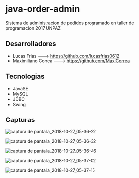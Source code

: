 # java-order-admin
Sistema de administracion de pedidos programado en taller de programacion 2017 UNPAZ

## Desarrolladores

- Lucas Frias        ---> https://github.com/lucasfrias0612
- Maximiliano Correa ---> https://github.com/MaxiCorrea

## Tecnologias
- JavaSE
- MySQL
- JDBC
- Swing

## Capturas
![captura de pantalla_2018-10-27_05-36-22](https://user-images.githubusercontent.com/34853850/47601698-d2da7500-d9aa-11e8-9118-95ac2f9cef7d.png)

![captura de pantalla_2018-10-27_05-36-32](https://user-images.githubusercontent.com/34853850/47601699-d4a43880-d9aa-11e8-84f9-66c0d886733d.png)

![captura de pantalla_2018-10-27_05-36-46](https://user-images.githubusercontent.com/34853850/47601700-d66dfc00-d9aa-11e8-9365-e2bc16b880b3.png)

![captura de pantalla_2018-10-27_05-37-02](https://user-images.githubusercontent.com/34853850/47601701-d79f2900-d9aa-11e8-8345-c6ab7444bc07.png)

![captura de pantalla_2018-10-27_05-37-15](https://user-images.githubusercontent.com/34853850/47601702-d8d05600-d9aa-11e8-88b8-f42f1e51a9a4.png)

